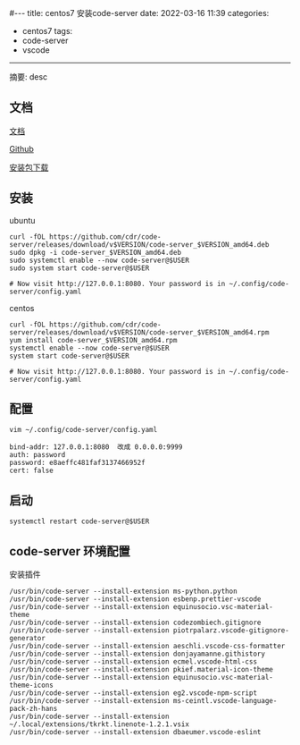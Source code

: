 #---
title: centos7 安装code-server
date: 2022-03-16 11:39
categories:
- centos7
tags:
- code-server
- vscode
---
  
  
摘要: desc
<!-- more -->

## 文档

[文档](https://coder.com/docs/code-server/latest/guide)

[Github](https://github.com/coder/code-server)

[安装包下载](https://github.com/coder/code-server/releases)


## 安装

ubuntu
```
curl -fOL https://github.com/cdr/code-server/releases/download/v$VERSION/code-server_$VERSION_amd64.deb
sudo dpkg -i code-server_$VERSION_amd64.deb
sudo systemctl enable --now code-server@$USER
sudo system start code-server@$USER

# Now visit http://127.0.0.1:8080. Your password is in ~/.config/code-server/config.yaml
```

centos
```
curl -fOL https://github.com/cdr/code-server/releases/download/v$VERSION/code-server_$VERSION_amd64.rpm
yum install code-server_$VERSION_amd64.rpm
systemctl enable --now code-server@$USER
system start code-server@$USER

# Now visit http://127.0.0.1:8080. Your password is in ~/.config/code-server/config.yaml
```

## 配置
```
vim ~/.config/code-server/config.yaml

bind-addr: 127.0.0.1:8080  改成 0.0.0.0:9999
auth: password
password: e8aeffc481faf3137466952f
cert: false
```

## 启动
```
systemctl restart code-server@$USER
```

## code-server 环境配置

安装插件
```
/usr/bin/code-server --install-extension ms-python.python
/usr/bin/code-server --install-extension esbenp.prettier-vscode
/usr/bin/code-server --install-extension equinusocio.vsc-material-theme
/usr/bin/code-server --install-extension codezombiech.gitignore
/usr/bin/code-server --install-extension piotrpalarz.vscode-gitignore-generator
/usr/bin/code-server --install-extension aeschli.vscode-css-formatter
/usr/bin/code-server --install-extension donjayamanne.githistory
/usr/bin/code-server --install-extension ecmel.vscode-html-css
/usr/bin/code-server --install-extension pkief.material-icon-theme
/usr/bin/code-server --install-extension equinusocio.vsc-material-theme-icons
/usr/bin/code-server --install-extension eg2.vscode-npm-script
/usr/bin/code-server --install-extension ms-ceintl.vscode-language-pack-zh-hans
/usr/bin/code-server --install-extension ~/.local/extensions/tkrkt.linenote-1.2.1.vsix
/usr/bin/code-server --install-extension dbaeumer.vscode-eslint
```